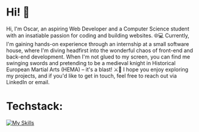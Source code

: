 # Hi! 👋

Hi, I'm Oscar, an aspiring Web Developer and a Computer Science student with an insatiable passion for coding and building websites. 🌐💻 Currently, I'm gaining hands-on experience through an internship at a small software house, where I'm diving headfirst into the wonderful chaos of front-end and back-end development. When I'm not glued to my screen, you can find me swinging swords and pretending to be a medieval knight in Historical European Martial Arts (HEMA) – it's a blast! ⚔️🤺 I hope you enjoy exploring my projects, and if you'd like to get in touch, feel free to reach out via LinkedIn or email.

# Techstack:

[![My Skills](https://skillicons.dev/icons?i=react,js,html,css)](https://skillicons.dev)

